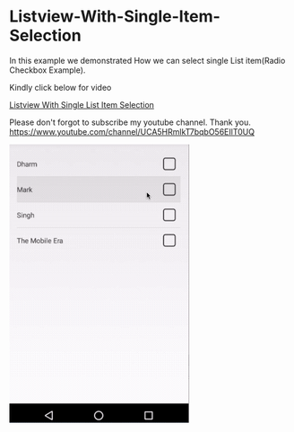 # Listview-With-Single-Item-Selection
In this example we demonstrated How we can select single List item(Radio Checkbox Example).

Kindly click below for video

[Listview With Single List Item Selection](https://www.youtube.com/watch?v=s4JwU28VMko)

Please don't forgot to subscribe my youtube channel. Thank you. https://www.youtube.com/channel/UCA5HRmlkT7bqbO56EIlT0UQ

![ScreenShot](examplescreenshot.gif)


